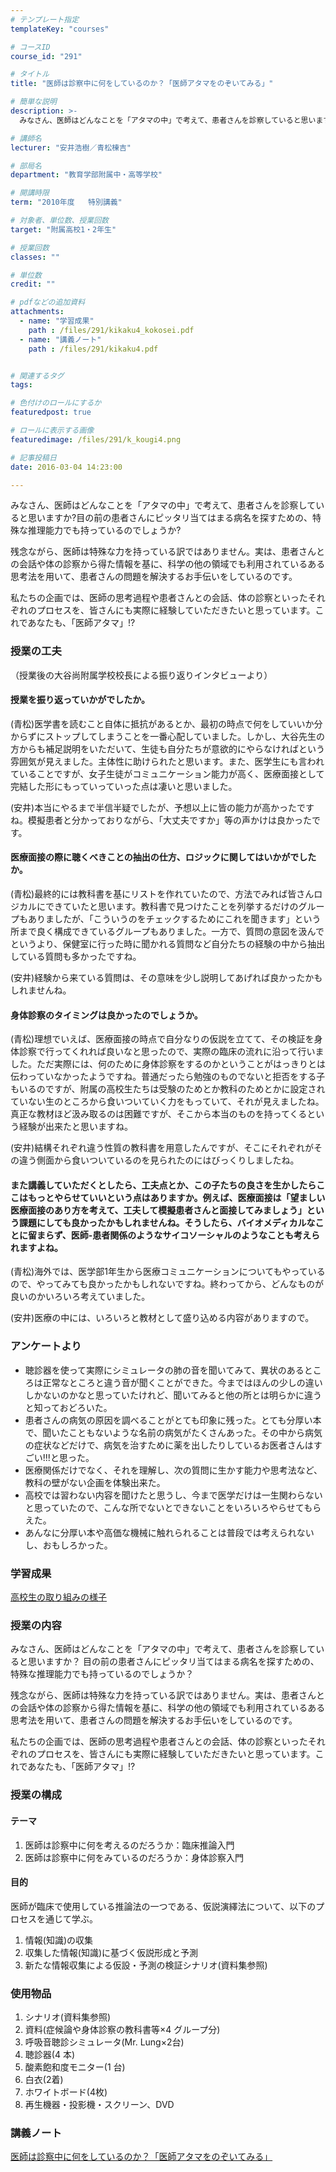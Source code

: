 ```yaml
---
# テンプレート指定
templateKey: "courses"

# コースID
course_id: "291"

# タイトル
title: "医師は診察中に何をしているのか？「医師アタマをのぞいてみる」"

# 簡単な説明
description: >-
  みなさん、医師はどんなことを「アタマの中」で考えて、患者さんを診察していると思いますか?目の前の患者さんにピッタリ当てはまる病名を探すための、特殊な推理能力でも持っているのでしょうか?残念ながら、...

# 講師名
lecturer: "安井浩樹／青松棟吉"

# 部局名
department: "教育学部附属中・高等学校"

# 開講時限
term: "2010年度	特別講義"

# 対象者、単位数、授業回数
target: "附属高校1・2年生"

# 授業回数
classes: ""

# 単位数
credit: ""

# pdfなどの追加資料
attachments: 
  - name: "学習成果" 
    path : /files/291/kikaku4_kokosei.pdf
  - name: "講義ノート" 
    path : /files/291/kikaku4.pdf


# 関連するタグ
tags:

# 色付けのロールにするか
featuredpost: true

# ロールに表示する画像
featuredimage: /files/291/k_kougi4.png

# 記事投稿日
date: 2016-03-04 14:23:00

---
```

みなさん、医師はどんなことを「アタマの中」で考えて、患者さんを診察していると思いますか?目の前の患者さんにピッタリ当てはまる病名を探すための、特殊な推理能力でも持っているのでしょうか?

残念ながら、医師は特殊な力を持っている訳ではありません。実は、患者さんとの会話や体の診察から得た情報を基に、科学の他の領域でも利用されているある思考法を用いて、患者さんの問題を解決するお手伝いをしているのです。

私たちの企画では、医師の思考過程や患者さんとの会話、体の診察といったそれぞれのプロセスを、皆さんにも実際に経験していただきたいと思っています。これであなたも、「医師アタマ」!?
### 授業の工夫

（授業後の大谷尚附属学校校長による振り返りインタビューより）

#### 授業を振り返っていかがでしたか。

(青松)医学書を読むこと自体に抵抗があるとか、最初の時点で何をしていいか分からずにストップしてしまうことを一番心配していました。しかし、大谷先生の方からも補足説明をいただいて、生徒も自分たちが意欲的にやらなければという雰囲気が見えました。主体性に助けられたと思います。また、医学生にも言われていることですが、女子生徒がコミュニケーション能力が高く、医療面接として完結した形にもっていっていった点は凄いと思いました。

(安井)本当にやるまで半信半疑でしたが、予想以上に皆の能力が高かったですね。模擬患者と分かっておりながら、「大丈夫ですか」等の声かけは良かったです。

#### 医療面接の際に聴くべきことの抽出の仕方、ロジックに関してはいかがでしたか。

(青松)最終的には教科書を基にリストを作れていたので、方法でみれば皆さんロジカルにできていたと思います。教科書で見つけたことを列挙するだけのグループもありましたが、「こういうのをチェックするためにこれを聞きます」という所まで良く構成できているグループもありました。一方で、質問の意図を汲んでというより、保健室に行った時に聞かれる質問など自分たちの経験の中から抽出している質問も多かったですね。

(安井)経験から来ている質問は、その意味を少し説明してあげれば良かったかもしれませんね。

#### 身体診察のタイミングは良かったのでしょうか。

(青松)理想でいえば、医療面接の時点で自分なりの仮説を立てて、その検証を身体診察で行ってくれれば良いなと思ったので、実際の臨床の流れに沿って行いました。ただ実際には、何のために身体診察をするのかということがはっきりとは伝わっていなかったようですね。普通だったら勉強のものでないと拒否をする子もいるのですが、附属の高校生たちは受験のためとか教科のためとかに設定されていない生のところから食いついていく力をもっていて、それが見えましたね。真正な教材ほど汲み取るのは困難ですが、そこから本当のものを持ってくるという経験が出来たと思いますね。

(安井)結構それぞれ違う性質の教科書を用意したんですが、そこにそれぞれがその違う側面から食いついているのを見られたのにはびっくりしましたね。

#### また講義していただくとしたら、工夫点とか、この子たちの良さを生かしたらここはもっとやらせていいという点はありますか。例えば、医療面接は「望ましい医療面接のあり方を考えて、工夫して模擬患者さんと面接してみましょう」という課題にしても良かったかもしれませんね。そうしたら、バイオメディカルなことに留まらず、医師-患者関係のようなサイコソーシャルのようなことも考えられますよね。

(青松)海外では、医学部1年生から医療コミュニケーションについてもやっているので、やってみても良かったかもしれないですね。終わってから、どんなものが良いのかいろいろ考えていました。

(安井)医療の中には、いろいろと教材として盛り込める内容がありますので。
### アンケートより

  * 聴診器を使って実際にシミュレータの肺の音を聞いてみて、異状のあるところは正常なところと違う音が聞くことができた。今まではほんの少しの違いしかないのかなと思っていたけれど、聞いてみると他の所とは明らかに違うと知っておどろいた。
  * 患者さんの病気の原因を調べることがとても印象に残った。とても分厚い本で、聞いたこともないような名前の病気がたくさんあった。その中から病気の症状などだけで、病気を治すために薬を出したりしているお医者さんはすごい!!!と思った。
  * 医療関係だけでなく、それを理解し、次の質問に生かす能力や思考法など、教科の壁がない企画を体験出来た。
  * 高校では習わない内容を聞けたと思うし、今まで医学だけは一生関わらないと思っていたので、こんな所でないとできないことをいろいろやらせてもらえた。
  * あんなに分厚い本や高価な機械に触れられることは普段では考えられないし、おもしろかった。

### 学習成果


[高校生の取り組みの様子](/files/291/kikaku4_kokosei.pdf) 
### 授業の内容

みなさん、医師はどんなことを「アタマの中」で考えて、患者さんを診察していると思いますか？ 目の前の患者さんにピッタリ当てはまる病名を探すための、特殊な推理能力でも持っているのでしょうか？

残念ながら、医師は特殊な力を持っている訳ではありません。実は、患者さんとの会話や体の診察から得た情報を基に、科学の他の領域でも利用されているある思考法を用いて、患者さんの問題を解決するお手伝いをしているのです。

私たちの企画では、医師の思考過程や患者さんとの会話、体の診察といったそれぞれのプロセスを、皆さんにも実際に経験していただきたいと思っています。これであなたも、「医師アタマ」!?

### 授業の構成

#### テーマ

  1. 医師は診察中に何を考えるのだろうか：臨床推論入門
  2. 医師は診察中に何をみているのだろうか：身体診察入門

#### 目的

医師が臨床で使用している推論法の一つである、仮説演繹法について、以下のプロセスを通じて学ぶ。

  1. 情報(知識)の収集 
  2. 収集した情報(知識)に基づく仮説形成と予測
  3. 新たな情報収集による仮設・予測の検証シナリオ(資料集参照)

### 使用物品

  1. シナリオ(資料集参照)
  2. 資料(症候論や身体診察の教科書等×4 グループ分)
  3. 呼吸音聴診シミュレータ(Mr. Lung×2台) 
  4. 聴診器(4 本) 
  5. 酸素飽和度モニター(1 台) 
  6. 白衣(2着) 
  7. ホワイトボード(4枚)
  8. 再生機器・投影機・スクリーン、DVD

### 講義ノート


[医師は診察中に何をしているのか？「医師アタマをのぞいてみる」](/files/291/kikaku4.pdf) 


